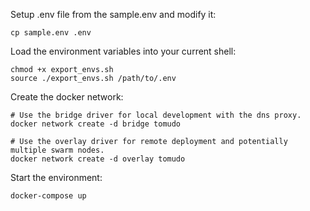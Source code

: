Setup .env file from the sample.env and modify it:

```
cp sample.env .env
```


Load the environment variables into your current shell:

```
chmod +x export_envs.sh
source ./export_envs.sh /path/to/.env
```

Create the docker network:
```
# Use the bridge driver for local development with the dns proxy.
docker network create -d bridge tomudo 

# Use the overlay driver for remote deployment and potentially multiple swarm nodes.
docker network create -d overlay tomudo
```

Start the environment:

```
docker-compose up
```


